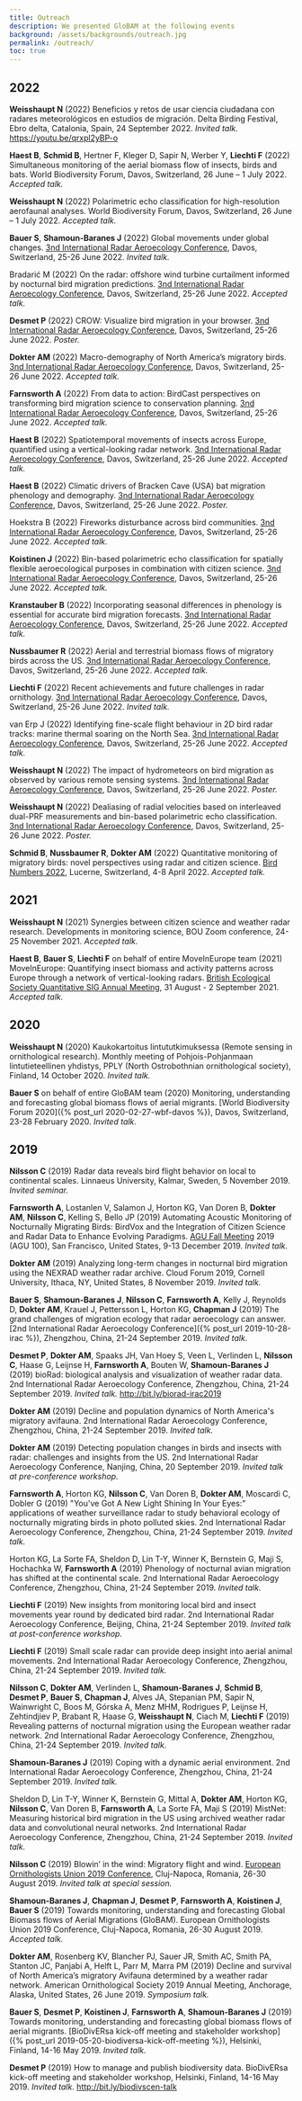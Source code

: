 ```yaml
---
title: Outreach
description: We presented GloBAM at the following events
background: /assets/backgrounds/outreach.jpg
permalink: /outreach/
toc: true
---
```


## 2022

**Weisshaupt N** (2022) Beneficios y retos de usar ciencia ciudadana con radares meteorológicos en estudios de migración. Delta Birding Festival, Ebro delta, Catalonia, Spain, 24 September 2022. _Invited talk._ <https://youtu.be/qrxpl2yBP-o>

**Haest B**, **Schmid B**, Hertner F, Kleger D, Sapir N, Werber Y, **Liechti F** (2022) Simultaneous monitoring of the aerial biomass flow of insects, birds and bats. World Biodiversity Forum, Davos, Switzerland, 26 June – 1 July 2022. _Accepted talk._

**Weisshaupt N** (2022) Polarimetric echo classification for high-resolution aerofaunal analyses. World Biodiversity Forum, Davos, Switzerland, 26 June – 1 July 2022. _Accepted talk._

**Bauer S**, **Shamoun-Baranes J** (2022) Global movements under global changes. [3nd International Radar Aeroecology Conference](https://globam.science/irac-2022), Davos, Switzerland, 25-26 June 2022. _Invited talk._

Bradarić M (2022) On the radar: offshore wind turbine curtailment informed by nocturnal bird migration predictions. [3nd International Radar Aeroecology Conference](https://globam.science/irac-2022), Davos, Switzerland, 25-26 June 2022. _Accepted talk._

**Desmet P** (2022) CROW: Visualize bird migration in your browser. [3nd International Radar Aeroecology Conference](https://globam.science/irac-2022), Davos, Switzerland, 25-26 June 2022. _Poster._

**Dokter AM** (2022) Macro-demography of North America’s migratory birds. [3nd International Radar Aeroecology Conference](https://globam.science/irac-2022), Davos, Switzerland, 25-26 June 2022. _Accepted talk._

**Farnsworth A** (2022) From data to action: BirdCast perspectives on transforming bird migration science to conservation planning. [3nd International Radar Aeroecology Conference](https://globam.science/irac-2022), Davos, Switzerland, 25-26 June 2022. _Accepted talk._

**Haest B** (2022) Spatiotemporal movements of insects across Europe, quantified using a vertical-looking radar network. [3nd International Radar Aeroecology Conference](https://globam.science/irac-2022), Davos, Switzerland, 25-26 June 2022. _Accepted talk._

**Haest B** (2022) Climatic drivers of Bracken Cave (USA) bat migration phenology and demography. [3nd International Radar Aeroecology Conference](https://globam.science/irac-2022), Davos, Switzerland, 25-26 June 2022. _Poster._

Hoekstra B (2022) Fireworks disturbance across bird communities. [3nd International Radar Aeroecology Conference](https://globam.science/irac-2022), Davos, Switzerland, 25-26 June 2022. _Accepted talk._

**Koistinen J** (2022) Bin-based polarimetric echo classification for spatially flexible aeroecological purposes in combination with citizen science. [3nd International Radar Aeroecology Conference](https://globam.science/irac-2022), Davos, Switzerland, 25-26 June 2022. _Accepted talk._

**Kranstauber B** (2022) Incorporating seasonal differences in phenology is essential for accurate bird migration forecasts. [3nd International Radar Aeroecology Conference](https://globam.science/irac-2022), Davos, Switzerland, 25-26 June 2022. _Accepted talk._

**Nussbaumer R** (2022) Aerial and terrestrial biomass flows of migratory birds across the US. [3nd International Radar Aeroecology Conference](https://globam.science/irac-2022), Davos, Switzerland, 25-26 June 2022. _Accepted talk._

**Liechti F** (2022) Recent achievements and future challenges in radar ornithology. [3nd International Radar Aeroecology Conference](https://globam.science/irac-2022), Davos, Switzerland, 25-26 June 2022. _Invited talk._

van Erp J (2022) Identifying fine-scale flight behaviour in 2D bird radar tracks: marine thermal soaring on the North Sea. [3nd International Radar Aeroecology Conference](https://globam.science/irac-2022), Davos, Switzerland, 25-26 June 2022. _Accepted talk._

**Weisshaupt N** (2022) The impact of hydrometeors on bird migration as observed by various remote sensing systems. [3nd International Radar Aeroecology Conference](https://globam.science/irac-2022), Davos, Switzerland, 25-26 June 2022. _Poster._

**Weisshaupt N** (2022) Dealiasing of radial velocities based on interleaved dual-PRF measurements and bin-based polarimetric echo classification. [3nd International Radar Aeroecology Conference](https://globam.science/irac-2022), Davos, Switzerland, 25-26 June 2022. _Poster._

**Schmid B**, **Nussbaumer R**, **Dokter AM** (2022) Quantitative monitoring of migratory birds: novel perspectives using radar and citizen science. [Bird Numbers 2022](https://www.ebcc2022.ch/), Lucerne, Switzerland, 4-8 April 2022. _Accepted talk._

## 2021

**Weisshaupt N** (2021) Synergies between citizen science and weather radar research. Developments in monitoring science, BOU Zoom conference, 24-25 November 2021. _Accepted talk._

**Haest B**, **Bauer S**, **Liechti F** on behalf of entire MoveInEurope team (2021) MoveInEurope: Quantifying insect biomass and activity patterns across Europe through a network of vertical-looking radars. [British Ecological Society Quantitative SIG Annual Meeting](https://www.britishecologicalsociety.org/event/quantitative-sig-annual-meeting/), 31 August - 2 September 2021. _Accepted talk._

## 2020

**Weisshaupt N** (2020) Kaukokartoitus lintututkimuksessa (Remote sensing in ornithological research). Monthly meeting of Pohjois-Pohjanmaan lintutieteellinen yhdistys, PPLY (North Ostrobothnian ornithological society), Finland, 14 October 2020. _Invited talk._

**Bauer S** on behalf of entire GloBAM team (2020) Monitoring, understanding and forecasting global biomass flows of aerial migrants. [World Biodiversity Forum 2020]({% post_url 2020-02-27-wbf-davos %}), Davos, Switzerland, 23-28 February 2020. _Invited talk._

## 2019

**Nilsson C** (2019) Radar data reveals bird flight behavior on local to continental scales. Linnaeus University, Kalmar, Sweden, 5 November 2019. _Invited seminar._

**Farnsworth A**, Lostanlen V, Salamon J, Horton KG, Van Doren B, **Dokter AM**, **Nilsson C**, Kelling S, Bello JP (2019) Automating Acoustic Monitoring of Nocturnally Migrating Birds: BirdVox and the Integration of Citizen Science and Radar Data to Enhance Evolving Paradigms. [AGU Fall Meeting](https://www.agu.org/fall-meeting) 2019 (AGU 100), San Francisco, United States, 9-13 December 2019. _Invited talk._

**Dokter AM** (2019) Analyzing long-term changes in nocturnal bird migration using the NEXRAD weather radar archive. Cloud Forum 2019, Cornell University, Ithaca, NY, United States, 8 November 2019. _Invited talk._

**Bauer S**, **Shamoun-Baranes J**, **Nilsson C**, **Farnsworth A**, Kelly J, Reynolds D, **Dokter AM**, Krauel J, Pettersson L, Horton KG, **Chapman J** (2019) The grand challenges of migration ecology that radar aeroecology can answer. [2nd International Radar Aeroecology Conference]({% post_url 2019-10-28-irac %}), Zhengzhou, China, 21-24 September 2019. _Invited talk._

**Desmet P**, **Dokter AM**, Spaaks JH, Van Hoey S, Veen L, Verlinden L, **Nilsson C**, Haase G, Leijnse H, **Farnsworth A**, Bouten W, **Shamoun‐Baranes J** (2019) bioRad: biological analysis and visualization of weather radar data. 2nd International Radar Aeroecology Conference, Zhengzhou, China, 21-24 September 2019. _Invited talk._ <http://bit.ly/biorad-irac2019>

**Dokter AM** (2019) Decline and population dynamics of North America's migratory avifauna. 2nd International Radar Aeroecology Conference, Zhengzhou, China, 21-24 September 2019. _Invited talk._

**Dokter AM** (2019) Detecting population changes in birds and insects with radar: challenges and insights from the US. 2nd International Radar Aeroecology Conference, Nanjing, China, 20 September 2019. _Invited talk at pre-conference workshop._

**Farnsworth A**, Horton KG, **Nilsson C**, Van Doren B, **Dokter AM**, Moscardi C, Dobler G (2019) "You've Got A New Light Shining In Your Eyes:" applications of weather surveillance radar to study behavioral ecology of nocturnally migrating birds in photo polluted skies. 2nd International Radar Aeroecology Conference, Zhengzhou, China, 21-24 September 2019. _Invited talk._

Horton KG, La Sorte FA, Sheldon D, Lin T-Y, Winner K, Bernstein G, Maji S, Hochachka W, **Farnsworth A** (2019) Phenology of nocturnal avian migration has shifted at the continental scale. 2nd International Radar Aeroecology Conference, Zhengzhou, China, 21-24 September 2019. _Invited talk._

**Liechti F** (2019) New insights from monitoring local bird and insect
movements year round by dedicated bird radar. 2nd International Radar Aeroecology Conference, Beijing, China, 21-24 September 2019. _Invited talk at post-conference workshop._

**Liechti F** (2019) Small scale radar can provide deep insight into aerial
animal movements. 2nd International Radar Aeroecology Conference, Zhengzhou, China, 21-24 September 2019. _Invited talk._

**Nilsson C**, **Dokter AM**, Verlinden L, **Shamoun‐Baranes J**, **Schmid B**, **Desmet P**, **Bauer S**, **Chapman J**, Alves JA, Stepanian PM, Sapir N, Wainwright C, Boos M, Górska A, Menz MHM, Rodrigues P, Leijnse H, Zehtindjiev P, Brabant R, Haase G, **Weisshaupt N**, Ciach M, **Liechti F** (2019) Revealing patterns of nocturnal migration using the European weather radar network. 2nd International Radar Aeroecology Conference, Zhengzhou, China, 21-24 September 2019. _Invited talk._

**Shamoun-Baranes J** (2019) Coping with a dynamic aerial environment. 2nd International Radar Aeroecology Conference, Zhengzhou, China, 21-24 September 2019. _Invited talk._

Sheldon D, Lin T-Y, Winner K, Bernstein G, Mittal A, **Dokter AM**, Horton KG, **Nilsson C**, Van Doren B, **Farnsworth A**, La Sorte FA, Maji S (2019) MistNet: Measuring historical bird migration in the US using archived weather radar data and convolutional neural networks. 2nd International Radar Aeroecology Conference, Zhengzhou, China, 21-24 September 2019. _Invited talk._

**Nilsson C** (2019) Blowin’ in the wind: Migratory flight and wind. [European Ornithologists Union 2019 Conference](https://eounion.org/about/previous-conferences/cluj-napoca-2019/), Cluj-Napoca, Romania, 26-30 August 2019. _Invited talk at special session._

**Shamoun-Baranes J**, **Chapman J**, **Desmet P**, **Farnsworth A**, **Koistinen J**, **Bauer S** (2019) Towards monitoring, understanding and forecasting Global Biomass flows of Aerial Migrations (GloBAM). European Ornithologists Union 2019 Conference, Cluj-Napoca, Romania, 26-30 August 2019. _Accepted talk._

**Dokter AM**, Rosenberg KV, Blancher PJ, Sauer JR, Smith AC, Smith PA, Stanton JC, Panjabi A, Helft L, Parr M, Marra PM (2019) Decline and survival of North America’s migratory Avifauna determined by a weather radar network. American Ornithological Society 2019 Annual Meeting, Anchorage, Alaska, United States, 26 June 2019. _Symposium talk._

**Bauer S**, **Desmet P**, **Koistinen J**, **Farnsworth A**, **Shamoun-Baranes J** (2019) Towards monitoring, understanding and forecasting global biomass flows of aerial migrants. [BioDivERsa kick-off meeting and stakeholder workshop]({% post_url 2019-05-20-biodiversa-kick-off-meeting %}), Helsinki, Finland, 14-16 May 2019. _Invited talk._

**Desmet P** (2019) How to manage and publish biodiversity data. BioDivERsa kick-off meeting and stakeholder workshop, Helsinki, Finland, 14-16 May 2019. _Invited talk._ <http://bit.ly/biodivscen-talk>
